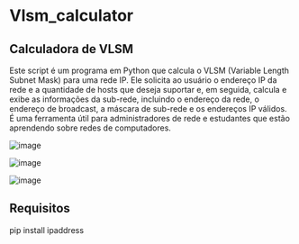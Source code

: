 # Vlsm_calculator

## Calculadora de VLSM

Este script é um programa em Python que calcula o VLSM (Variable Length Subnet Mask) para uma rede IP. Ele solicita ao usuário o endereço IP da rede e a quantidade de hosts que deseja suportar e, em seguida, calcula e exibe as informações da sub-rede, incluindo o endereço da rede, o endereço de broadcast, a máscara de sub-rede e os endereços IP válidos.  É uma ferramenta útil para administradores de rede e estudantes que estão aprendendo sobre redes de computadores.


![image](https://github.com/GuilhermeTart/Vlsm_calculator/assets/136984328/c5d3cb93-6d62-45a0-aaad-e810472f4d43)



![image](https://github.com/GuilhermeTart/Vlsm_calculator/assets/136984328/bddbfed7-d9b6-4445-930f-44ffb097e3ab)


![image](https://github.com/GuilhermeTart/Vlsm_calculator/assets/136984328/d4c0ff7a-0757-4e85-ae8f-739ea962574e)


## Requisitos

pip install ipaddress
